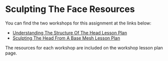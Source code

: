 # Sculpting The Face Resources

<p>You can find the two workshops for this assignment at the links below:</p>
<ul>
<li><a title="Understanding The Structure Of The Head Lesson Plan" href="https://vertexschool.instructure.com/courses/296/pages/understanding-the-structure-of-the-head-lesson-plan?wrap=1" data-api-endpoint="https://vertexschool.instructure.com/api/v1/courses/296/pages/understanding-the-structure-of-the-head-lesson-plan" data-api-returntype="Page">Understanding The Structure Of The Head Lesson Plan</a></li>
<li><a title="Sculpting The Head From A Base Mesh Lesson Plan " href="https://vertexschool.instructure.com/courses/296/pages/sculpting-the-head-from-a-base-mesh-lesson-plan?wrap=1" data-api-endpoint="https://vertexschool.instructure.com/api/v1/courses/296/pages/sculpting-the-head-from-a-base-mesh-lesson-plan" data-api-returntype="Page">Sculpting The Head From A Base Mesh Lesson Plan </a></li>
</ul>
<p>The resources for each workshop are included on the workshop lesson plan page.</p>
<p>&nbsp;</p>